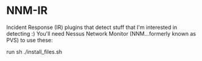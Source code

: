 # NNM-IR
Incident Response (IR) plugins that detect stuff that I'm interested in detecting :) You'll need Nessus Network Monitor (NNM...formerly known as PVS) to use these:

run sh ./install_files.sh 

